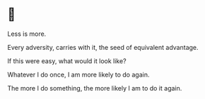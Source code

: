 # 🥋

Less is more.

Every adversity, carries with it, the seed of equivalent advantage.

If this were easy, what would it look like?

Whatever I do once, I am more likely to do again.

The more I do something, the more likely I am to do it again.
